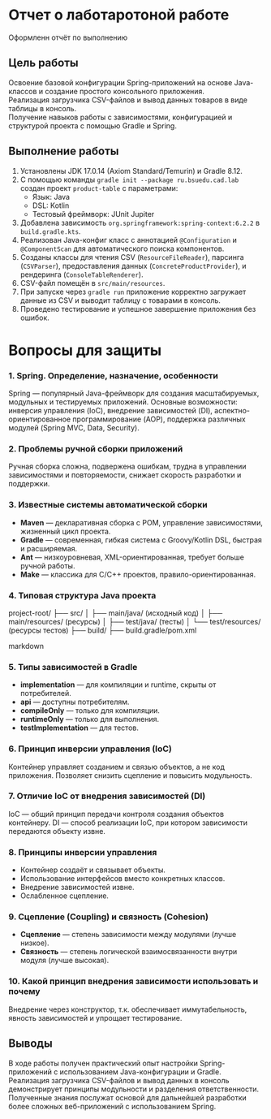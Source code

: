 # Отчет о лаботаротоной работе

Оформленн отчёт по выполнению

## Цель работы

Освоение базовой конфигурации Spring-приложений на основе Java-классов и создание простого консольного приложения.  
Реализация загрузчика CSV-файлов и вывод данных товаров в виде таблицы в консоль.  
Получение навыков работы с зависимостями, конфигурацией и структурой проекта с помощью Gradle и Spring.

## Выполнение работы

1. Установлены JDK 17.0.14 (Axiom Standard/Temurin) и Gradle 8.12.  
2. С помощью команды `gradle init --package ru.bsuedu.cad.lab` создан проект `product-table` с параметрами:  
   - Язык: Java  
   - DSL: Kotlin  
   - Тестовый фреймворк: JUnit Jupiter  
3. Добавлена зависимость `org.springframework:spring-context:6.2.2` в `build.gradle.kts`.  
4. Реализован Java-конфиг класс с аннотацией `@Configuration` и `@ComponentScan` для автоматического поиска компонентов.  
5. Созданы классы для чтения CSV (`ResourceFileReader`), парсинга (`CSVParser`), предоставления данных (`ConcreteProductProvider`), и рендеринга (`ConsoleTableRenderer`).  
6. CSV-файл помещён в `src/main/resources`.  
7. При запуске через `gradle run` приложение корректно загружает данные из CSV и выводит таблицу с товарами в консоль.  
8. Проведено тестирование и успешное завершение приложения без ошибок.


# Вопросы для защиты

### 1. Spring. Определение, назначение, особенности
Spring — популярный Java-фреймворк для создания масштабируемых, модульных и тестируемых приложений. Основные возможности: инверсия управления (IoC), внедрение зависимостей (DI), аспектно-ориентированное программирование (AOP), поддержка различных модулей (Spring MVC, Data, Security).

### 2. Проблемы ручной сборки приложений
Ручная сборка сложна, подвержена ошибкам, трудна в управлении зависимостями и повторяемости, снижает скорость разработки и поддержки.

### 3. Известные системы автоматической сборки
- **Maven** — декларативная сборка с POM, управление зависимостями, жизненный цикл проекта.
- **Gradle** — современная, гибкая система с Groovy/Kotlin DSL, быстрая и расширяемая.
- **Ant** — низкоуровневая, XML-ориентированная, требует больше ручной работы.
- **Make** — классика для C/C++ проектов, правило-ориентированная.

### 4. Типовая структура Java проекта
project-root/
├── src/
│ ├── main/java/ (исходный код)
│ ├── main/resources/ (ресурсы)
│ ├── test/java/ (тесты)
│ └── test/resources/ (ресурсы тестов)
├── build/
├── build.gradle/pom.xml

markdown

### 5. Типы зависимостей в Gradle
- **implementation** — для компиляции и runtime, скрыты от потребителей.
- **api** — доступны потребителям.
- **compileOnly** — только для компиляции.
- **runtimeOnly** — только для выполнения.
- **testImplementation** — для тестов.

### 6. Принцип инверсии управления (IoC)
Контейнер управляет созданием и связью объектов, а не код приложения. Позволяет снизить сцепление и повысить модульность.

### 7. Отличие IoC от внедрения зависимостей (DI)
IoC — общий принцип передачи контроля создания объектов контейнеру. DI — способ реализации IoC, при котором зависимости передаются объекту извне.

### 8. Принципы инверсии управления
- Контейнер создаёт и связывает объекты.
- Использование интерфейсов вместо конкретных классов.
- Внедрение зависимостей извне.
- Ослабленное сцепление.

### 9. Сцепление (Coupling) и связность (Cohesion)
- **Сцепление** — степень зависимости между модулями (лучше низкое).
- **Связность** — степень логической взаимосвязанности внутри модуля (лучше высокая).

### 10. Какой принцип внедрения зависимости использовать и почему
Внедрение через конструктор, т.к. обеспечивает иммутабельность, явность зависимостей и упрощает тестирование.

## Выводы

В ходе работы получен практический опыт настройки Spring-приложений с использованием Java-конфигурации и Gradle.  
Реализация загрузчика CSV-файлов и вывод данных в консоль демонстрирует принципы модульности и разделения ответственности.  
Полученные знания послужат основой для дальнейшей разработки более сложных веб-приложений с использованием Spring.
